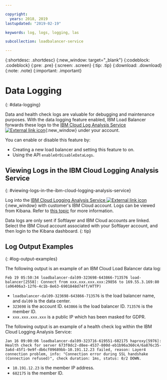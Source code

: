 ```yaml
---

copyright:
  years: 2018, 2019
lastupdated: "2019-02-19"

keywords: log, logs, logging, las

subcollection: loadbalancer-service

---
```


{:shortdesc: .shortdesc}
{:new_window: target="_blank"}
{:codeblock: .codeblock}
{:pre: .pre}
{:screen: .screen}
{:tip: .tip}
{:download: .download}
{:note: .note}
{:important: .important}

# Data Logging
{: #data-logging}

Data and health check logs are valuable for debugging and maintenance purposes. With the data logging feature enabled, IBM Load Balancer forwards these logs to the [IBM Cloud Log Analysis Service ![External link icon](../../icons/launch-glyph.svg "External link icon")](https://logging.ng.bluemix.net){:new_window} under your account.

You can enable or disable this feature by:

* Creating a new load balancer and setting this feature to on.
* Using the API `enableOrDisableDataLogs`.

## Viewing Logs in the IBM Cloud Logging Analysis Service
{: #viewing-logs-in-the-ibm-cloud-logging-analysis-service}

Log into the [IBM Cloud Logging Analysis Service ![External link icon](../../icons/launch-glyph.svg "External link icon")](https://logging.ng.bluemix.net){:new_window} with customer's IBM Cloud account. Logs can be viewed from Kibana. Refer to [this topic](/docs/services/CloudLogAnalysis//kibana?topic=cloudloganalysis-analyzing_logs_Kibana) for more information.

Data logs are only sent if Softlayer and IBM Cloud accounts are linked. Select the IBM Cloud account associated with your Softlayer account, and then login to the Kibana dashboard.
{: tip}

## Log Output Examples
{: #log-output-examples}

The following output is an example of an IBM Cloud Load Balancer data log:

```
Feb 19 05:50:34 loadbalancer-dal09-323698-643866-713576 load-balancer[2558]: Connect from xxx.xxx.xxx.xxx:29856 to 169.55.3.169:80 (a96406a3-12f6-4c1b-8e63-6901848d74ff/HTTP)
```

* `loadbalancer-dal09-323698-643866-713576` is the load balancer name, and `dal09` is the data center.
* `323698` is the account ID. `643866` is the load balancer ID. `713576` is the member ID.
* `xxx.xxx.xxx.xxx` is a public IP which has been masked for GDPR.

The following output is an example of a health check log within the IBM Cloud Logging Analysis Service:

```
Jan 16 09:00:06 loadbalancer-dal09-323716-619551-682175 haproxy[5976]: Health check for server 673f0dc2-d8ee-4537-800d-eb1b96a360c4/6a876c35-3a6d-45f1-9e9f-db6cf09689bb-10.191.12.23 failed, reason: Layer4 connection problem, info: "Connection error during SSL handshake (Connection refused)", check duration: 1ms, status: 0/2 DOWN.
```

* `10.191.12.23` is the member IP address.
* `682175` is the member ID.
